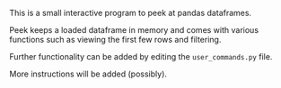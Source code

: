 This is a small interactive program to peek at pandas dataframes.

Peek keeps a loaded dataframe in memory and comes with various functions such as viewing the first few rows and filtering.

Further functionality can be added by editing the `user_commands.py` file.

More instructions will be added (possibly).
